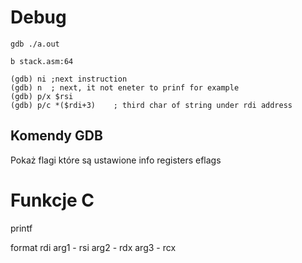 
# Debug

```
gdb ./a.out

b stack.asm:64

(gdb) ni ;next instruction
(gdb) n  ; next, it not eneter to prinf for example
(gdb) p/x $rsi
(gdb) p/c *($rdi+3)    ; third char of string under rdi address

```


## Komendy GDB

Pokaż flagi które są ustawione
info registers eflags


# Funkcje C

printf

format rdi
arg1 - rsi
arg2 - rdx
arg3 - rcx

